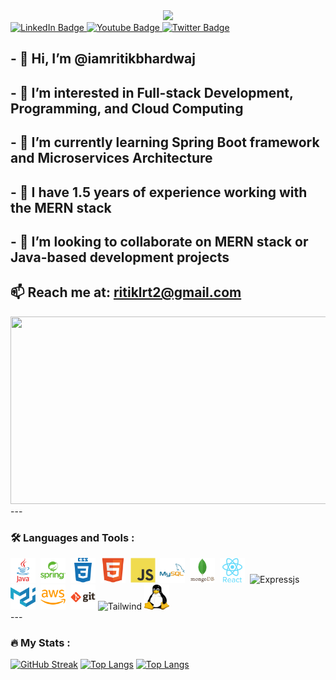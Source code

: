 <div id="header" align="center">
  <img src="https://media.giphy.com/media/M9gbBd9nbDrOTu1Mqx/giphy.gif" width="100"/>
</div>
<div id="badges">
  <a href="www.linkedin.com/in/ritik-singh-10b333227">
    <img src="https://img.shields.io/badge/LinkedIn-blue?style=for-the-badge&logo=linkedin&logoColor=white" alt="LinkedIn Badge"/>
  </a>
  <a href="www.youtube.com/@ritiksingh8268">
    <img src="https://img.shields.io/badge/YouTube-red?style=for-the-badge&logo=youtube&logoColor=white" alt="Youtube Badge"/>
  </a>
  <a href="[your-twitter-URL](https://x.com/RitikBh39652483)">
    <img src="https://img.shields.io/badge/Twitter-blue?style=for-the-badge&logo=twitter&logoColor=white" alt="Twitter Badge"/>
  </a>
</div>
<h2>
  - 👋 Hi, I’m @iamritikbhardwaj
</h2>
<h2>
  - 👀 I’m interested in Full-stack Development, Programming, and Cloud Computing
</h2>
<h2>
  - 🌱 I’m currently learning Spring Boot framework and Microservices Architecture
</h2>
<h2>
  - 💼 I have 1.5 years of experience working with the MERN stack
</h2>
<h2>
  - 💞️ I’m looking to collaborate on MERN stack or Java-based development projects
</h2>
<h2>📫 Reach me at: <a href="mailto:ritiklrt2@gmail.com">ritiklrt2@gmail.com</a></h2>

<div align="center">
  <img src="https://media.giphy.com/media/dWesBcTLavkZuG35MI/giphy.gif" width="600" height="300"/>
</div>
---

### :hammer_and_wrench: Languages and Tools :
<div>
  <img src="https://github.com/devicons/devicon/blob/master/icons/java/java-original-wordmark.svg" title="Java" alt="Java" width="40" height="40"/>&nbsp;
<!--   <img src="https://github.com/devicons/devicon/blob/master/icons/react/react-original-wordmark.svg" title="React" alt="React" width="40" height="40"/>&nbsp; -->
  <img src="https://github.com/devicons/devicon/blob/master/icons/spring/spring-original-wordmark.svg" title="Spring" alt="Spring" width="40" height="40"/>&nbsp;
  <img src="https://github.com/devicons/devicon/blob/master/icons/css3/css3-plain-wordmark.svg"  title="CSS3" alt="CSS" width="40" height="40"/>&nbsp;
  <img src="https://github.com/devicons/devicon/blob/master/icons/html5/html5-original.svg" title="HTML5" alt="HTML" width="40" height="40"/>&nbsp;
<!--   <img src="https://github.com/devicons/devicon/blob/master/icons/javascript/javascript-original.svg" title="JavaScript" alt="JavaScript" width="40" height="40"/>&nbsp; -->
  <img src="https://github.com/devicons/devicon/blob/master/icons/javascript/javascript-original.svg" title="JavaScript" alt="JavaScript" width="40" height="40"/>&nbsp;
  <img src="https://github.com/devicons/devicon/blob/master/icons/mysql/mysql-original-wordmark.svg" title="MySQL"  alt="MySQL" width="40" height="40"/>&nbsp
  <img src="https://github.com/devicons/devicon/blob/master/icons/mongodb/mongodb-original-wordmark.svg" title="MongoDB" alt="MongoDB" width="40" height="40"/>&nbsp;
  <img src="https://github.com/devicons/devicon/blob/master/icons/react/react-original-wordmark.svg" title="React" alt="React" width="40" height="40"/>&nbsp;
  <img src="[https://github.com/devicons/devicon/blob/master/icons/react/react-original-wordmark.svg](https://imgs.search.brave.com/TPsnyIVax2_2Bk2NxtW6on8s00MLo_0d_F-QTAJxI_Q/rs:fit:500:0:0:0/g:ce/aHR0cHM6Ly9leHBy/ZXNzanMuY29tL2lt/YWdlcy9icmFuZC9s/b2dvLWRhcmsuc3Zn)" title="Expressjs" alt="Expressjs" width="40" height="40"/>&nbsp;
  <img src="https://raw.githubusercontent.com/devicons/devicon/master/icons/materialui/materialui-original.svg" title="Material UI" alt="Material UI" width="40" height="40"/>&nbsp;
  <img src="https://github.com/devicons/devicon/blob/master/icons/amazonwebservices/amazonwebservices-plain-wordmark.svg" title="AWS" alt="AWS" width="40" height="40"/>&nbsp;
  <img src="https://github.com/devicons/devicon/blob/master/icons/git/git-original-wordmark.svg" title="Git" **alt="Git" width="40" height="40"/>
  <img src="https://tailwindcss.com/_next/static/media/tailwindcss-mark.d52e9897.svg" title="Tailwind" alt="Tailwind" width="40" height="40" />
  <img src="https://github.com/iamritikbhardwaj/emp/blob/8c140c572047704e8dff7f675164ec774abeb70c/Tux.svg" title="Linux" **alt="Linux" width="40" height="40"/>
</div>
---

### :fire: My Stats :
<!---https://github-readme-streak-stats.herokuapp.com/?user=your-github-username--->
[![GitHub Streak](http://github-readme-streak-stats.herokuapp.com?user=your-github-username&theme=dark&background=000000)](https://git.io/streak-stats)
[![Top Langs](https://github-readme-stats.vercel.app/api/top-langs/?username=your-github-username)](https://github.com/anuraghazra/github-readme-stats)
[![Top Langs](https://github-readme-stats.vercel.app/api/top-langs/?username=your-github-username&layout=compact&theme=vision-friendly-dark)](https://github.com/anuraghazra/github-readme-stats)

<!---
iamritikbhardwaj/iamritikbhardwaj is a ✨ special ✨ repository because its `README.md` (this file) appears on your GitHub profile.
You can click the Preview link to take a look at your changes.
--->
